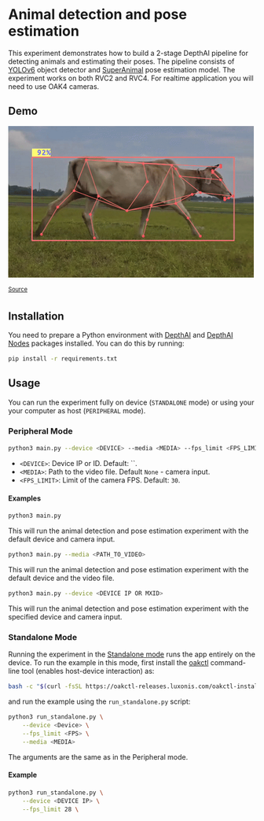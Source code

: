 # Animal detection and pose estimation

This experiment demonstrates how to build a 2-stage DepthAI pipeline for detecting animals and estimating their poses. The pipeline consists of [YOLOv6](https://hub.luxonis.com/ai/models/face58c4-45ab-42a0-bafc-19f9fee8a034?view=page) object detector and [SuperAnimal](https://hub.luxonis.com/ai/models/894cf1a2-23fb-4c96-8944-a0d1be38a7c7?view=page) pose estimation model. The experiment works on both RVC2 and RVC4. For realtime application you will need to use OAK4 cameras.

## Demo

[![Animal detection and pose estimation](media/cow-walking.gif)](media/cow-walking.gif)

<sup>[Source](https://www.youtube.com/shorts/LGof_auMHuc)</sup>

## Installation

You need to prepare a Python environment with [DepthAI](https://pypi.org/project/depthai/) and [DepthAI Nodes](https://pypi.org/project/depthai-nodes/) packages installed. You can do this by running:

```bash
pip install -r requirements.txt
```

## Usage

You can run the experiment fully on device (`STANDALONE` mode) or using your your computer as host (`PERIPHERAL` mode).

### Peripheral Mode

```bash
python3 main.py --device <DEVICE> --media <MEDIA> --fps_limit <FPS_LIMIT>
```

- `<DEVICE>`: Device IP or ID. Default: \`\`.
- `<MEDIA>`: Path to the video file. Default `None` - camera input.
- `<FPS_LIMIT>`: Limit of the camera FPS. Default: `30`.

#### Examples

```bash
python3 main.py
```

This will run the animal detection and pose estimation experiment with the default device and camera input.

```bash
python3 main.py --media <PATH_TO_VIDEO>
```

This will run the animal detection and pose estimation experiment with the default device and the video file.

```bash
python3 main.py --device <DEVICE IP OR MXID>
```

This will run the animal detection and pose estimation experiment with the specified device and camera input.

### Standalone Mode

Running the experiment in the [Standalone mode](https://rvc4.docs.luxonis.com/software/depthai/standalone/) runs the app entirely on the device.
To run the example in this mode, first install the [oakctl](https://rvc4.docs.luxonis.com/software/tools/oakctl/) command-line tool (enables host-device interaction) as:

```bash
bash -c "$(curl -fsSL https://oakctl-releases.luxonis.com/oakctl-installer.sh)"
```

and run the example using the `run_standalone.py` script:

```bash
python3 run_standalone.py \
    --device <Device> \
    --fps_limit <FPS> \
    --media <MEDIA>
```

The arguments are the same as in the Peripheral mode.

#### Example

```bash
python3 run_standalone.py \
    --device <DEVICE IP> \
    --fps_limit 28 \
```
